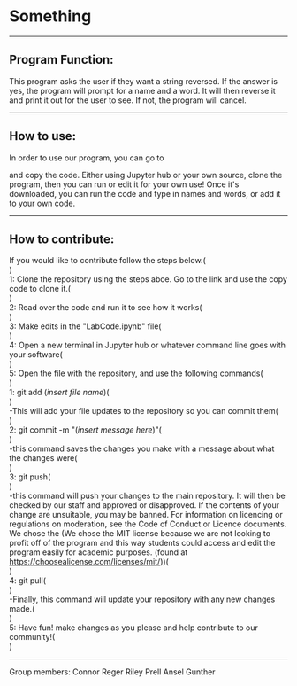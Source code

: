# Something
***
## Program Function:
This program asks the user if they want a string reversed. If the answer is yes, the program will prompt for a name and a word. It will then reverse it and print it out for the user to see. If not, the program will cancel.
***
## How to use:
In order to use our program, you can go to <div class="https://github.com/ConnorReger/Something"> </div> and copy the code. Either using Jupyter hub or your own source, clone the program, then you can run or edit it for your own use! Once it's downloaded, you can run the code and type in names and words, or add it to your own code. 

***
## How to contribute:
If you would like to contribute follow the steps below.( <br> )  
1: Clone the repository using the steps aboe. Go to the link and use the copy code to clone it.( <br> )  
2: Read over the code and run it to see how it works( <br> )  
3: Make edits in the "LabCode.ipynb" file( <br> )  
4: Open a new terminal in Jupyter hub or whatever command line goes with your software( <br> )  
5: Open the file with the repository, and use the following commands( <br> )  
    1: git add (*insert file name*)( <br> )  
        -This will add your file updates to the repository so you can commit them( <br> )  
    2: git commit -m "(*insert message here*)"( <br> )  
        -this command saves the changes you make with a message about what the changes were( <br> )  
    3: git push( <br> )  
        -this command will push your changes to the main repository. It will then be checked by our staff and approved or disapproved. If the contents of your change are unsuitable, you may be banned. For information on licencing or regulations on moderation, see the Code of Conduct or Licence documents. We chose the (We chose the MIT license because we are not looking to profit off of the program and this way students could access and edit the program easily for academic purposes. (found at https://choosealicense.com/licenses/mit/))( <br> )  
    4: git pull( <br> )  
        -Finally, this command will update your repository with any new changes made.( <br> )  
    5: Have fun! make changes as you please and help contribute to our community!( <br> )  
***

Group members:
Connor Reger
Riley Prell
Ansel Gunther